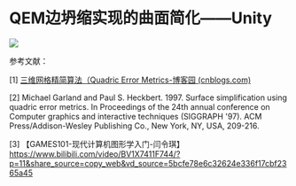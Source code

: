 # QEM边坍缩实现的曲面简化——Unity

![](work.gif)

参考文献：

[1] [三维网格精简算法（Quadric Error Metrics-博客园 (cnblogs.com)](https://www.cnblogs.com/shushen/p/5311828.html)

[2] Michael Garland and Paul S. Heckbert. 1997. Surface simplification using quadric error metrics. In Proceedings of the 24th annual conference on Computer graphics and interactive techniques (SIGGRAPH '97). ACM Press/Addison-Wesley Publishing Co., New York, NY, USA, 209-216.

[3] 【GAMES101-现代计算机图形学入门-闫令琪】 https://www.bilibili.com/video/BV1X7411F744/?p=11&share_source=copy_web&vd_source=5bcfe78e6c32624e336f17cbf2365a45